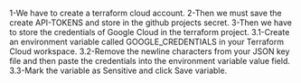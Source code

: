 1-We have to create a terraform cloud account.
2-Then we must save the create API-TOKENS and store in the github projects secret.
3-Then we have to store the credentials of Google Cloud in the terraform project.
3.1-Create an environment variable called GOOGLE_CREDENTIALS in your Terraform Cloud workspace.
3.2-Remove the newline characters from your JSON key file and then paste the credentials into the environment variable value field.
3.3-Mark the variable as Sensitive and click Save variable.
